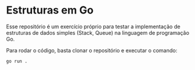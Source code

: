 # Estruturas em Go

Esse repositório é um exercício próprio para testar a implementação de estruturas de dados simples (Stack, Queue) na linguagem de programação Go.

Para rodar o código, basta clonar o repositório e executar o comando:

```commandline
go run .
```
